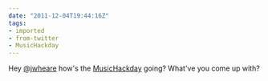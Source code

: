 ```yaml
---
date: "2011-12-04T19:44:16Z"
tags:
- imported
- from-twitter
- MusicHackday
---
```

Hey [@jwheare](/twitter/#/jwheare) how's the [MusicHackday](/tags/musichackday) going? What've you come up with?
